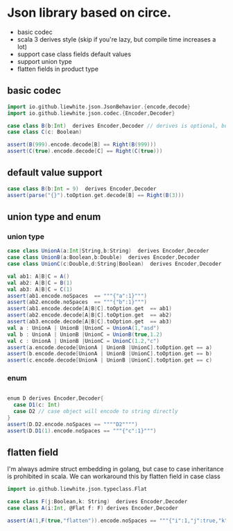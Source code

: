 # Json library based on circe.
* basic codec
* scala 3 derives style (skip if you're lazy, but compile time increases a lot)
* support case class fields default values
* support union type
* flatten fields in product type


## basic codec
```scala
import io.github.liewhite.json.JsonBehavior.{encode,decode}
import io.github.liewhite.json.codec.{Encoder,Decoder}

case class B(b:Int)  derives Encoder,Decoder // derives is optional, but compile time increase without it
case class C(c: Boolean)

assert(B(999).encode.decode[B] == Right(B(999)))
assert(C(true).encode.decode[C] == Right(C(true)))
```

## default value support
```scala
case class B(b:Int = 9)  derives Encoder,Decoder
assert(parse("{}").toOption.get.decode[B] == Right(B(3)))
```

## union type and enum
### union type
```scala
case class UnionA(a:Int|String,b:String)  derives Encoder,Decoder
case class UnionB(a:Boolean,b:Double)  derives Encoder,Decoder
case class UnionC(c:Double,d:String|Boolean)  derives Encoder,Decoder

val ab1: A|B|C = A()
val ab2: A|B|C = B(1)
val ab3: A|B|C = C(1)
assert(ab1.encode.noSpaces  == """{"a":1}""")
assert(ab2.encode.noSpaces  == """{"b":1}""")
assert(ab1.encode.decode[A|B|C].toOption.get  == ab1)
assert(ab2.encode.decode[A|B|C].toOption.get  == ab2)
assert(ab3.encode.decode[A|B|C].toOption.get  == ab3)
val a : UnionA | UnionB |UnionC = UnionA(1,"asd")
val b : UnionA | UnionB |UnionC = UnionB(true,1.2)
val c : UnionA | UnionB |UnionC = UnionC(1.2,"c")
assert(a.encode.decode[UnionA | UnionB |UnionC].toOption.get == a)
assert(b.encode.decode[UnionA | UnionB |UnionC].toOption.get == b)
assert(c.encode.decode[UnionA | UnionB |UnionC].toOption.get == c)
```

### enum
```scala

enum D derives Encoder,Decoder{
  case D1(c: Int)
  case D2 // case object will encode to string directly
}
assert(D.D2.encode.noSpaces == """"D2"""")
assert(D.D1(1).encode.noSpaces == """{"c":1}""")
```


## flatten field
I'm always admire struct embedding in golang, but case to case inheritance is prohibited in scala. We can workaround this by flatten field in case class

```scala
import io.github.liewhite.json.typeclass.Flat

case class F(j:Boolean,k: String)  derives Encoder,Decoder
case class A(i:Int, @Flat f: F) derives Encoder,Decoder

assert(A(1,F(true,"flatten")).encode.noSpaces == """{"i":1,"j":true,"k":"flatten"}""")
```

